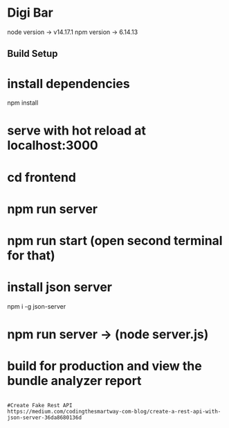 # Digi Bar

node version -> v14.17.1
npm version -> 6.14.13

    
    
## Build Setup

# install dependencies
npm install

# serve with hot reload at localhost:3000
# cd frontend 
# npm run server 
# npm run start (open second terminal for that) 


# install json server
npm i -g json-server 

# npm run server -> (node server.js) 



# build for production and view the bundle analyzer report

```

#Create Fake Rest API 
https://medium.com/codingthesmartway-com-blog/create-a-rest-api-with-json-server-36da8680136d

